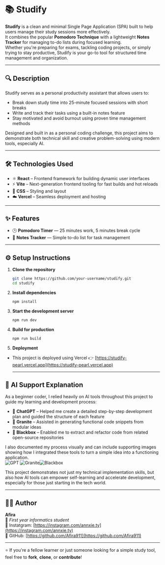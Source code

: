 # 📚 Studify

**Studify** is a clean and minimal Single Page Application (SPA) built to help users manage their study sessions more effectively.  
It combines the popular **Pomodoro Technique** with a lightweight **Notes Tracker** for managing to-do lists during focused learning.  
Whether you're preparing for exams, tackling coding projects, or simply trying to stay productive, Studify is your go-to tool for structured time management and organization.

---

## 🔍 Description

Studify serves as a personal productivity assistant that allows users to:

- Break down study time into 25-minute focused sessions with short breaks
- Write and track their tasks using a built-in notes feature
- Stay motivated and avoid burnout using proven time management methods

Designed and built in as a personal coding challenge, this project aims to demonstrate both technical skill and creative problem-solving using modern tools, especially AI.

---

## 🛠️ Technologies Used

- ⚛️ **React** – Frontend framework for building dynamic user interfaces
- ⚡ **Vite** – Next-generation frontend tooling for fast builds and hot reloads
- 🎨 **CSS** – Styling and layout
- ☁️ **Vercel** – Seamless deployment and hosting

---

## ✨ Features

- 🕒 **Pomodoro Timer** — 25 minutes work, 5 minutes break cycle
- 📝 **Notes Tracker** — Simple to-do list for task management

---

## ⚙️ Setup Instructions

1. **Clone the repository**
   ```bash
   git clone https://github.com/your-username/studify.git
   cd studify
2. **Install dependencies**
   ```bash
   npm install
3. **Start the development server**
   ```bash
   npm run dev
4. **Build for production**
   ```bash
   npm run build
5. **Deployment**
- This project is deployed using Vercel
 👉 [https://studify-pearl.vercel.app](https://studify-pearl.vercel.app)

   ---
## 🤖 AI Support Explanation

As a beginner coder, I relied heavily on AI tools throughout this project to guide my learning and development process:

- 🧠 **ChatGPT** – Helped me create a detailed step-by-step development plan and guided the structure of each feature
- 🧩 **Granite** – Assisted in generating functional code snippets from modular ideas
- 🔄 **Blackbox** – Enabled me to extract and refactor code from related open-source repositories

I also documented my process visually and can include supporting images showing how I integrated these tools to turn a simple idea into a functioning application.  
![GPT](./public/gptSS.png) ![Granite](./public/graniteSS.png)![Blackbox](./public/blackboxSS.png)

This project demonstrates not just my technical implementation skills, but also how AI tools can empower self-learning and accelerate development, especially for those just starting in the tech world.

---

## 👩‍💻 Author

**Afira**  
📍 *First year informatics student*  
🔗 Instatgram: [https://instagram.com/annxie.ty](https://instagram.com/annxie.ty)  
🔗 GitHub: [https://github.com/Afira911](https://github.com/Afira911)  

---

⭐ If you're a fellow learner or just someone looking for a simple study tool, feel free to **fork**, **clone**, or **contribute**!

